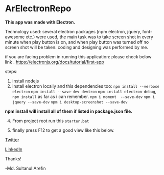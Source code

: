 # ArElectronRepo


**This app was made with Electron.** 

Technology used: several electron packages (npm electron, jquery, font-awesome etc.) were used, the main task was to take screen shot in every minute
 when play button is on, and when play button was turned off no screen shot will be taken. coding and designing was performed by me.
 
 
if you are facing problem in running this application: please check below link
.
https://electronjs.org/docs/tutorial/first-app

steps: 
1) install nodejs
2) install electron locally and this dependencies too:
	`npm install --verbose electron`
	`npm install --save-dev devtron`
	`npm install electron-debug`,
	`npm install` as far as i can remember.
	`npm i moment  --save-dev`
	`npm i jquery --save-dev`
	`npm i desktop-screenshot --save-dev`

**npm install will install all of them if listed in package.json file.** 


4) From project root run this `starter.bat`

5) finally press F12 to get a good view like this below.


[Twitter](https://twitter.com/mdsultanul)

[LinkedIn](https://linkedin.com/in/mdarefin28/)

Thanks!

-Md. Sultanul Arefin
